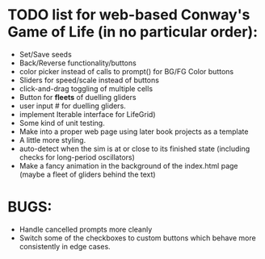 # TODO list for web-based Conway's Game of Life (in no particular order):

* Set/Save seeds 
* Back/Reverse functionality/buttons
* color picker instead of calls to prompt() for BG/FG Color buttons
* Sliders for speed/scale instead of buttons
* click-and-drag toggling of multiple cells
* Button for **fleets** of duelling gliders 
* user input # for duelling gliders.
* implement Iterable interface for LifeGrid)
* Some kind of unit testing. 
* Make into a proper web page using later book projects as a template
* A little more styling.
* auto-detect when the sim is at or close to its finished state (including checks for long-period oscillators)
* Make a fancy animation in the background of the index.html page (maybe a fleet of gliders behind the text)

# BUGS:

* Handle cancelled prompts more cleanly
* Switch some of the checkboxes to custom buttons which behave more consistently in edge cases.

